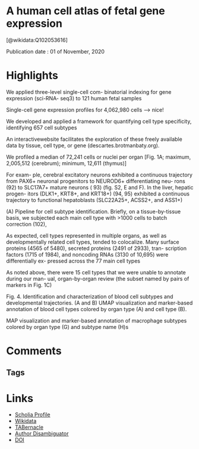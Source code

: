 
A human cell atlas of fetal gene expression
===========================================
  
  [@wikidata:Q102053616]  
  
Publication date : 01 of November, 2020  

# Highlights

We applied three-level single-cell com-
binatorial indexing for gene expression (sci-RNA-
seq3) to 121 human fetal samples

Single-cell gene expression profiles  for  4,062,980 cells 
--> nice!

We developed and applied
a framework for quantifying cell type specificity,
identifying 657 cell subtypes

An interactivewebsite facilitates the exploration of these
freely available data by tissue, cell type, or
gene (descartes.brotmanbaty.org).


We profiled a median of 72,241 cells or nuclei per organ [Fig. 1A; maximum, 2,005,512 (cerebrum); minimum, 12,611 (thymus)]


 For exam-
ple, cerebral excitatory neurons exhibited a
continuous trajectory from PAX6+ neuronal
progenitors to NEUROD6+ differentiating neu-
rons (92) to SLC17A7+ mature neurons ( 93)
(fig. S2, E and F). In the liver, hepatic progen-
itors (DLK1+, KRT8+, and KRT18+) (94, 95)
exhibited a continuous trajectory to functional
hepatoblasts (SLC22A25+, ACSS2+, and ASS1+)


(A) Pipeline for cell subtype
identification. Briefly, on a tissue-by-tissue basis, we subjected each main cell
type with >1000 cells to batch correction (102),

As expected,
cell types represented in multiple organs, as
well as developmentally related cell types, tended
to colocalize. Many surface proteins (4565 of
5480), secreted proteins (2491 of 2933), tran-
scription factors (1715 of 1984), and noncoding
RNAs (3130 of 10,695) were differentially ex-
pressed across the 77 main cell types

As noted above, there were 15 cell types that
we were unable to annotate during our man-
ual, organ-by-organ review (the subset named
by pairs of markers in Fig. 1C)

Fig. 4. Identification and characterization of blood cell subtypes and developmental trajectories. (A and
B) UMAP visualization and marker-based annotation of blood cell types colored by organ type (A) and cell
type (B).

MAP visualization and marker-based
annotation of macrophage subtypes colored by organ type (G) and subtype
name (H)s

# Comments

## Tags

# Links
  
 * [Scholia Profile](https://scholia.toolforge.org/work/Q102053616)  
 * [Wikidata](https://www.wikidata.org/wiki/Q102053616)  
 * [TABernacle](https://tabernacle.toolforge.org/?#/tab/manual/Q102053616/P921%3BP4510)  
 * [Author Disambiguator](https://author-disambiguator.toolforge.org/work_item_oauth.php?id=Q102053616&batch_id=&match=1&author_list_id=&doit=Get+author+links+for+work)  
 * [DOI](https://doi.org/10.1126/SCIENCE.ABA7721)  
